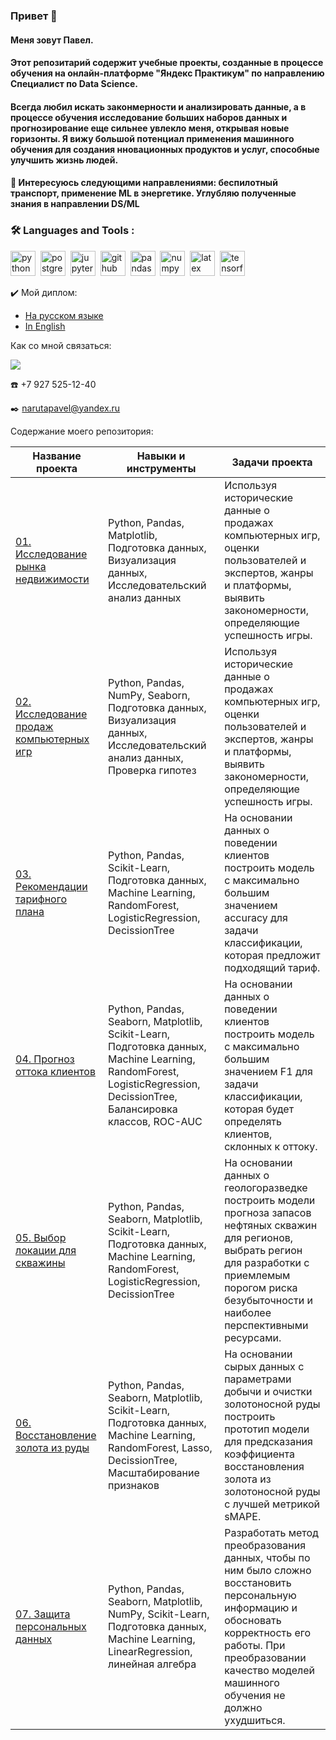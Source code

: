 ### Привет 👋

#### Меня зовут Павел.

#### Этот репозитарий содержит учебные проекты, созданные в процессе обучения на онлайн-платформе "Яндекс Практикум" по направлению Специалист по Data Science.

#### Всегда любил искать законмерности и анализировать данные, а в процессе обучения исследование больших наборов данных и прогнозирование еще сильнее увлекло меня, открывая новые горизонты. Я вижу большой потенциал применения машинного обучения для создания нновационных продуктов и услуг, способные улучшить жизнь людей.

#### 👯 Интересуюсь следующими направлениями: беспилотный транспорт, применение ML в энергетике. Углубляю полученные знания в направлении DS/ML

### :hammer_and_wrench: Languages and Tools :
<div>
          <img src="https://cdn.jsdelivr.net/gh/devicons/devicon/icons/python/python-original-wordmark.svg" title="python" alt="python" width="40" height="40"/>&nbsp;
          <img src="https://cdn.jsdelivr.net/gh/devicons/devicon/icons/postgresql/postgresql-original-wordmark.svg" title="PostgreSQL" alt="postgresql" width="40" height="40"/>&nbsp;
          <img src="https://cdn.jsdelivr.net/gh/devicons/devicon/icons/jupyter/jupyter-original-wordmark.svg" title="Jupyter" alt="jupyter" width="40" height="40"/>&nbsp;
          <img src="https://cdn.jsdelivr.net/gh/devicons/devicon/icons/github/github-original-wordmark.svg" title="github" alt="github" width="40" height="40"/>&nbsp;
          <img src="https://cdn.jsdelivr.net/gh/devicons/devicon/icons/pandas/pandas-original-wordmark.svg" title="pandas" alt="pandas" width="40" height="40"/>&nbsp;
          <img src="https://cdn.jsdelivr.net/gh/devicons/devicon/icons/numpy/numpy-original-wordmark.svg" title="numpy" alt="numpy" width="40" height="40"/>&nbsp;
          <img src="https://cdn.jsdelivr.net/gh/devicons/devicon/icons/latex/latex-original.svg" title="latex" alt="latex" width="40" height="40"/>&nbsp;
          <img src="https://cdn.jsdelivr.net/gh/devicons/devicon/icons/tensorflow/tensorflow-original-wordmark.svg" title="tensorflow" alt="tensorflow" width="40" height="40"/>&nbsp;
</div>
          

:heavy_check_mark: Мой диплом: 
 - [На русском языке](https://github.com/ejay34/ejay34/blob/main/Pavel%20Naruta_20232DS_rus.pdf)
 - [In English](https://github.com/ejay34/ejay34/blob/main/Pavel%20Naruta_20232DS_eng.pdf)

Как со мной связаться: 

<div>
          <img src="https://cdn.jsdelivr.net/gh/devicons/devicon/icons/linkedin/linkedin-original-wordmark.svg" />
          
</div>

:phone: +7 927 525-12-40

:black_nib: narutapavel@yandex.ru

Содержание моего репозитория:

| Название проекта | Навыки и инструменты |  Задачи проекта |
| --- | --- | --- |
| [01. Исследование рынка недвижимости](https://github.com/ejay34/01_real_estate_market.git) | Python, Pandas, Matplotlib, Подготовка данных, Визуализация данных, Исследовательский анализ данных | Используя исторические данные о продажах компьютерных игр, оценки пользователей и экспертов, жанры и платформы, выявить закономерности, определяющие успешность игры. |
| [02. Исследование продаж компьютерных игр](https://github.com/ejay34/02_computer_games_sales.git) | Python, Pandas, NumPy, Seaborn, Подготовка данных, Визуализация данных, Исследовательский анализ данных, Проверка гипотез | Используя исторические данные о продажах компьютерных игр, оценки пользователей и экспертов, жанры и платформы, выявить закономерности, определяющие успешность игры. |
| [03. Рекомендации тарифного плана](https://github.com/ejay34/03_recommendations_tariff_plan.git) | Python, Pandas, Scikit-Learn, Подготовка данных, Machine Learning, RandomForest, LogisticRegression, DecissionTree | На основании данных о поведении клиентов построить модель с максимально большим значением accuracy для задачи классификации, которая предложит подходящий тариф. |
| [04. Прогноз оттока клиентов](https://github.com/ejay34/04_churn_forecast.git) | Python, Pandas, Seaborn, Matplotlib, Scikit-Learn, Подготовка данных, Machine Learning, RandomForest, LogisticRegression, DecissionTree, Балансировка классов, ROC-AUC | На основании данных о поведении клиентов построить модель с максимально большим значением F1 для задачи классификации, которая будет определять клиентов, склонных к оттоку. |
| [05. Выбор локации для скважины](https://github.com/ejay34/05_location_for_the_well.git) | Python, Pandas, Seaborn, Matplotlib, Scikit-Learn, Подготовка данных, Machine Learning, RandomForest, LogisticRegression, DecissionTree | На основании данных о геологоразведке построить модели прогноза запасов нефтяных скважин для регионов, выбрать регион для разработки с приемлемым порогом риска безубыточности и наиболее перспективными ресурсами. |
| [06. Восстановление золота из руды](https://github.com/ejay34/06_recovery_of_gold.git) | Python, Pandas, Seaborn, Matplotlib, Scikit-Learn, Подготовка данных, Machine Learning, RandomForest, Lasso, DecissionTree, Масштабирование признаков | На основании сырых данных с параметрами добычи и очистки золотоносной руды построить прототип модели для предсказания коэффициента восстановления золота из золотоносной руды с лучшей метрикой sMAPE. |
| [07. Защита персональных данных](https://github.com/ejay34/07_protection_of_personal_data.git) | Python, Pandas, Seaborn, Matplotlib, NumPy, Scikit-Learn, Подготовка данных, Machine Learning, LinearRegression, линейная алгебра | Разработать метод преобразования данных, чтобы по ним было сложно восстановить персональную информацию и обосновать корректность его работы. При преобразовании качество моделей машинного обучения не должно ухудшиться. |
